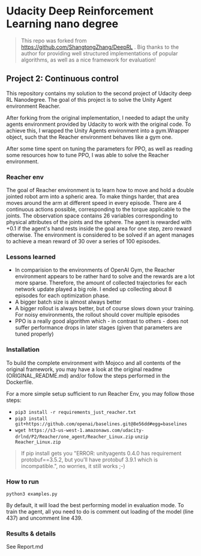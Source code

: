 # Udacity Deep Reinforcement Learning nano degree

> This repo was forked from https://github.com/ShangtongZhang/DeepRL . Big thanks to the author for providing well 
structured implementations of popular algorithms, as well as a nice framework for evaluation!

## Project 2: Continuous control

This repository contains my solution to the second project of Udacity deep RL Nanodegree. The goal of this project is
to solve the Unity Agent environment Reacher.

After forking from the original implementation, I needed to adapt the unity agents environment provided by Udacity to work with the original code.
To achieve this, I wrapped the Unity Agents environment into a gym.Wrapper object, such that the Reacher environment behaves like a gym one.

After some time spent on tuning the parameters for PPO, as well as reading some resources how to tune PPO, 
I was able to solve the Reacher environment.


### Reacher env
The goal of Reacher environment is to learn how to move and hold a double jointed robot arm into a spheric area.
To make things harder, that area moves around the arm at different speed in every episode.
There are 4 continuous actions possible, corresponding to the torque applicable to the joints.
The observation space contains 26 variables corresponding to physical attributes of the joints and the sphere.
The agent is rewarded with +0.1 if the agent's hand rests inside the goal area for one step, zero reward otherwise.
The environment is considered to be solved if an agent manages to achieve a mean reward of 30 over a series of 100 episodes.


### Lessons learned
- In comparision to the environments of OpenAI Gym, the Reacher environment appears to be rather hard to solve and the rewards are a lot more sparse. 
Therefore, the amount of collected trajectories for each network update played a big role. I ended up collecting about 8 episodes for each optimization phase.
- A bigger batch size is almost always better
- A bigger rollout is always better, but of course slows down your training. For noisy environments, the rollout should cover multiple episodes
- PPO is a really good algorithm which - in contrast to others - does not suffer performance drops in later stages (given that parameters are tuned properly)



### Installation
To build the complete environment with Mojoco and all contents of the original framework, you may have a look at the 
original readme (ORIGINAL_README.md) and/or follow the steps performed in the Dockerfile.

For a more simple setup sufficient to run Reacher Env, you may follow those steps:

* `
pip3 install -r requirements_just_reacher.txt
`
* `
pip3 install git+https://github.com/openai/baselines.git@8e56dd#egg=baselines
`
* `
wget https://s3-us-west-1.amazonaws.com/udacity-drlnd/P2/Reacher/one_agent/Reacher_Linux.zip
`
`
unzip Reacher_Linux.zip
`
> If pip install gets you "ERROR: unityagents 0.4.0 has requirement protobuf==3.5.2, but you'll have protobuf 3.9.1 which is incompatible.",
no worries, it still works ;-)

### How to run
`
python3 examples.py
`

By default, it will load the best performing model in evaluation mode.
To train the agent, all you need to do is comment out loading of the model (line 437) and uncomment line 439.


### Results & details
See Report.md
